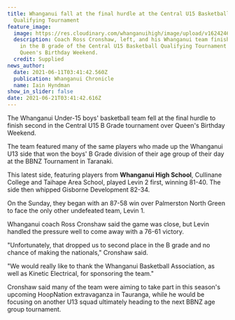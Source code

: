 ```yaml
---
title: Whanganui fall at the final hurdle at the Central U15 Basketball
  Qualifying Tournament
feature_image:
  image: https://res.cloudinary.com/whanganuihigh/image/upload/v1624246918/News/Central_U15_Basketball_Qualifying_Tournament._chron_11.6.21_photo_supplied.jpg
  description: Coach Ross Cronshaw, left, and his Whanganui team finished second
    in the B grade of the Central U15 Basketball Qualifying Tournament over
    Queen's Birthday Weekend.
  credit: Supplied
news_author:
  date: 2021-06-11T03:41:42.560Z
  publication: Whanganui Chronicle
  name: Iain Hyndman
show_in_slider: false
date: 2021-06-21T03:41:42.616Z
---
```

The Whanganui Under-15 boys' basketball team fell at the final hurdle to finish second in the Central U15 B Grade tournament over Queen's Birthday Weekend.

The team featured many of the same players who made up the Whanganui U13 side that won the boys' B Grade division of their age group of their day at the BBNZ Tournament in Taranaki.

This latest side, featuring players from **Whanganui High School**, Cullinane College and Taihape Area School, played Levin 2 first, winning 81-40. The side then whipped Gisborne Development 82-34.

On the Sunday, they began with an 87-58 win over Palmerston North Green to face the only other undefeated team, Levin 1.

Whanganui coach Ross Cronshaw said the game was close, but Levin handled the pressure well to come away with a 76-61 victory.

"Unfortunately, that dropped us to second place in the B grade and no chance of making the nationals," Cronshaw said.

"We would really like to thank the Whanganui Basketball Association, as well as Kinetic Electrical, for sponsoring the team."

Cronshaw said many of the team were aiming to take part in this season's upcoming HoopNation extravaganza in Tauranga, while he would be focusing on another U13 squad ultimately heading to the next BBNZ age group tournament.

